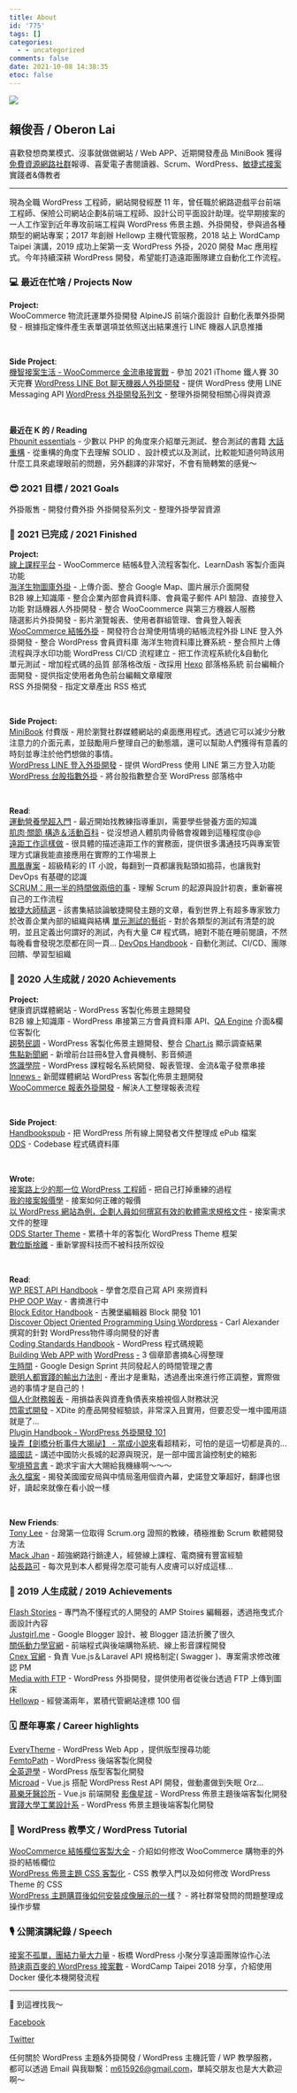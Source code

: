 ```yaml
---
title: About
id: '775'
tags: []
categories:
  - - uncategorized
comments: false
date: 2021-10-08 14:38:35
etoc: false
---
```


![](https://oberonlai.blog/wp-content/uploads/2020/09/CleanShot-2020-09-02-at-11.13.19-300x300.jpg)

## 賴俊吾 / Oberon Lai

喜歡發想商業模式、沒事就做做網站 / Web APP、近期開發產品 MiniBook 獲得[免費資源網路社群](https://free.com.tw/minibook/)報導、喜愛電子書閱讀器、Scrum、WordPress、[敏捷式接案](https://oberonlai.blog/tw/how-do-i-make-a-quotation/)實踐者&傳教者

* * *

現為全職 WordPress 工程師，網站開發經歷 11 年，曾任職於網路遊戲平台前端工程師、保險公司網站企劃&前端工程師、設計公司平面設計助理。從早期接案的一人工作室到近年專攻前端工程與 WordPress 佈景主題、外掛開發，參與過各種類型的網站專案；2017 年創辦 Hellowp 主機代管服務，2018 站上 WordCamp Taipei 演講，2019 成功上架第一支 WordPress 外掛，2020 開發 Mac 應用程式。今年持續深耕 WordPress 開發，希望能打造遠距團隊建立自動化工作流程。

### **💻 最近在忙啥 / Projects Now**

**Project:**  
WooCommerce 物流託運單外掛開發
AlpineJS 前端介面設計
自動化表單外掛開發 - 根據指定條件產生表單選項並依照送出結果進行 LINE 機器人訊息推播

&nbsp;
  
**Side Project**:  
[機智接案生活 - WooCommerce 金流串接實戰](https://ithelp.ithome.com.tw/users/20133765/ironman/4367) - 參加 2021 iThome 鐵人賽 30 天完賽
[WordPress LINE Bot 聊天機器人外掛開發](https://oberonlai.blog/tw/wordpress-line-bot-plugin/) - 提供 WordPress 使用 LINE Messaging API
[WordPress 外掛開發系列文](https://oberonlai.blog/tw/wordpress-plugin-boilerplate/) - 整理外掛開發相關心得與資源

&nbsp;
  
**最近在 K 的 / Reading**  
[Phpunit essentials](https://www.packtpub.com/product/phpunit-essentials/9781783283439) - 少數以 PHP 的角度來介紹單元測試、整合測試的書籍
[大話重構](https://www.books.com.tw/products/0010687580) - 從重構的角度下去理解 SOLID 、設計模式以及測試，比較能知道何時該用什麼工具來處理眼前的問題，另外翻譯的非常好，不會有簡轉繁的感覺～


### **😎 2021 目標 / 2021 Goals**

外掛販售 - 開發付費外掛
外掛開發系列文 - 整理外掛學習資源

### 🏁 2021 已完成 / 2021 Finished

**Project:**  
[線上課程平台](https://learningpa.cc) - WooCommerce 結帳&登入流程客製化、LearnDash 客製介面與功能  
[海洋生物圖庫外掛](https://bluetrend.media/marine-citizen-science/) - 上傳介面、整合 Google Map、圖片展示介面開發  
B2B 線上知識庫 - 整合企業內部會員資料庫、會員電子郵件 API 驗證、直接登入功能 
對話機器人外掛開發 - 整合 WooCoommerce 與第三方機器人服務  
隨選影片外掛開發 - 影片瀏覽報表、使用者群組管理、會員登入報表  
[WooCommerce 結帳外掛](https://morepower.club/morepower-addon/) - 開發符合台灣使用情境的結帳流程外掛
LINE 登入外掛開發 - 整合 WordPress 會員資料庫
海洋生物資料庫比賽系統 - 整合照片上傳流程與浮水印功能
WordPress CI/CD 流程建立 - 把工作流程系統化&自動化  
單元測試 - 增加程式碼的品質
部落格改版 - 改採用 [Hexo](https://hexo.io) 部落格系統
前台編輯介面開發 - 提供指定使用者角色前台編輯文章權限  
RSS 外掛開發 - 指定文章產出 RSS 格式

&nbsp;
  
**Side Project:**  
[MiniBook](https://minimise.tech/tw/) 付費版 - 用於瀏覽社群媒體網站的桌面應用程式。透過它可以減少分散注意力的介面元素，並鼓勵用戶整理自己的動態牆，還可以幫助人們獲得有意義的時刻並專注於他們想做的事情。  
[WordPress LINE 登入外掛開發](https://oberonlai.blog/tw/wordpress-line-login-plugin/) - 提供 WordPress 使用 LINE 第三方登入功能
[WordPress 台股指數外掛](https://oberonlai.blog/tw/wordpress-taiwan-stock/) - 將台股指數整合至 WordPress 部落格中

&nbsp;
  
**Read**:  
[運動營養學超入門](https://www.books.com.tw/products/0010704505) - 最近開始找教練指導重訓，需要學些營養方面的知識  
[肌肉‧關節 構造＆活動百科](https://www.books.com.tw/products/0010766257) - 從沒想過人體肌肉骨骼會複雜到這種程度@@  
[遠距工作這樣做](https://www.books.com.tw/products/0010870648) - 很具體的描述遠距工作的實務面，提供很多溝通技巧與專案管理方式讓我能直接應用在實際的工作場景上  
[鳳凰專案](https://www.books.com.tw/products/0010765203) - 超級精彩的 IT 小說，每翻到一頁都讓我點頭如搗蒜，也讓我對 DevOps 有基礎的認識  
[SCRUM：用一半的時間做兩倍的事](https://www.books.com.tw/products/0010785434?sloc=main) - 理解 Scrum 的起源與設計初衷，重新審視自己的工作流程  
[敏捷大師精選](https://www.books.com.tw/products/0010849783?sloc=main) - 該書集結談論敏捷開發主題的文章，看到世界上有超多專家致力於改善企業內部的組織與結構 
[單元測試的藝術](https://www.books.com.tw/products/0010765689) - 對於各類型的測試有清楚的說明，並且定義出何謂好的測試，內有大量 C# 程式碼，絕對不能在睡前閱讀，不然每晚看會發現怎麼都在同一頁...
[DevOps Handbook](https://www.books.com.tw/products/0010819137) - 自動化測試、CI/CD、團隊回饋、學習型組織

### ****🥳** 2020 **人生成就 / 2020 Achievements****

**Project:**  
健康資訊媒體網站 - WordPress 客製化佈景主題開發  
B2B 線上知識庫 - WordPress 串接第三方會員資料庫 API、[QA Engine](https://qaengine.enginethemes.com) 介面&欄位客製化  
[趨勢民調](https://polls.com.tw) - WordPress 客製化佈景主題開發、整合 [Chart.js](https://www.chartjs.org) 顯示調查結果  
[焦點新聞網](https://focusmedia.tw) - 新增前台註冊&登入會員機制、影音頻道  
[悠識學院](https://edu.userxper.com) - WordPress 課程報名系統開發、報表管理、金流&電子發票串接  
[Innews -](https://innews.com.tw) 新聞媒體網站 WordPress 客製化佈景主題開發  
[WooCommerce 報表外掛開發](https://oberonlai.blog/woocommerce-order-export/) - 解決人工整理報表流程 

&nbsp;
  
**Side Project**:  
[Handbookspub](https://handbookspub.oberonlai.blog) - 把 WordPress 所有線上開發者文件整理成 ePub 檔案  
[ODS](https://ods.oberonlai.blog) - Codebase 程式碼資料庫

&nbsp;

**Wrote:**  
[接案路上少的那一位 WordPress 工程師](https://oberonlai.blog/tw/how-can-oberon-help-you/) - 把自己打掉重練的過程  
[我的接案報價學](https://oberonlai.blog/tw/how-do-i-make-a-quotation/) - 接案如何正確的報價  
[以 WordPress 網站為例，企劃人員如何撰寫有效的軟體需求規格文件](https://oberonlai.blog/tw/how-to-write-the-effective-specification/) - 接案需求文件的整理  
[ODS Starter Theme](https://oberonlai.blog/ods-starter-theme/) - 累積十年的客製化 WordPress Theme 框架  
[數位斷捨離](https://oberonlai.blog/tw/親愛的～我把-iphone-變成一頁了！/) - 重新掌握科技而不被科技所奴役

&nbsp;

**Read**:  
[WP REST API Handbook](https://developer.wordpress.org/rest-api/) - 學會怎麼自己寫 API 來撈資料  
[PHP OOP Way](https://oberonlai.blog/tw/php-oop-way/) - 書摘進行中  
[Block Editor Handbook](https://developer.wordpress.org/block-editor/) - 古騰堡編輯器 Block 開發 101  
[Discover Object Oriented Programming Using Wordpress](https://carlalexander.ca/object-oriented-programming-wordpress/) - Carl Alexander 撰寫的針對 WordPress物件導向開發的好書  
[Coding Standards Handbook](https://developer.wordpress.org/coding-standards/) - WordPress 程式碼規範  
[Building Web APP with](https://oberonlai.blog/tw/【-書摘-】building-web-apps-with-wordpress/) [WordPress](https://oberonlai.blog/tw/【-書摘-】building-web-apps-with-wordpress/) [-](https://www.oreilly.com/library/view/building-web-apps/9781491990070/) 3 個章節書摘&心得整理  
[生時間](https://www.books.com.tw/products/0010841567) - Google Design Sprint 共同發起人的時間管理之書  
[聰明人都實踐的輸出力法則](https://www.books.com.tw/products/0010835890) - 產出才是重點，透過產出來進行修正調整，實際做過的事情才是自己的！  
[個人化財務報表](https://www.books.com.tw/products/0010817183) - 用損益表與資產負債表來檢視個人財務狀況  
[閃電式開發](https://oberonlai.blog/woocommerce-order-export/) - XDite 的產品開發經驗談，非常深入且實用，但要忍受一堆中國用語就是了...  
[Plugin Handbook - WordPress 外掛開發 101  
操弄【劍橋分析事件大揭祕】 - 當成小說來](https://developer.wordpress.org/plugins/)看超精彩，可怕的是這一切都是真的...  
[牆國誌](https://www.books.com.tw/products/0010859143) - 講述中國防火長城的起源與現況，是一部中國言論控制史的縮影  
[聖境預言書](https://www.books.com.tw/products/0010814137) - 跪求宇宙大大賜給我機緣啊～～～  
[永久檔案](https://www.books.com.tw/products/0010833064) - 揭發美國國安局與中情局濫用個資內幕，史諾登文筆超好，翻譯也很好，讀起來就像在看小說一樣

&nbsp;

**New Friends**:  
[Tony Lee](https://www.facebook.com/chilin.lee) - 台灣第一位取得 Scrum.org 證照的教練，積極推動 Scrum 軟體開發方法  
[Mack Jhan](https://studio.mack-j.com) - 超強網路行銷達人，經營線上課程、電商擁有豐富經驗  
[站長路可](https://newbieboss.com) - 每次見到本人都覺得怎麼可能有人皮膚可以好成這樣...  

### **🥳 2019 人生成就 / 2019 Achievements**

[Flash Stories](https://oberonlai.blog/tw/flash-stories-technical/) - 專門為不懂程式的人開發的 AMP Stoires 編輯器，透過拖曳式介面設計內容  
[Justgirl.me](https://www.justgirl.me) - Google Blogger 設計、被 Blogger 語法折騰了很久  
[關係動力學官網](https://guan-xi-ology.com) - 前端程式與後端購物系統、線上影音課程開發  
[Cnex 官網](https://www.cnex.com.tw/?lang=ch) - 負責 Vue.js＆Laravel API 規格制定( Swagger )、專案需求修改確認 PM  
[Media with FTP](https://wordpress.org/plugins/media-with-ftp/) - WordPress 外掛開發，提供使用者從後台透過 FTP 上傳到圖床  
[Hellowp](https://hellowp.cc) - 經營滿兩年，累積代管網站達標 100 個

### 🗓 **歷年專案 / Career highlights**

[EveryTheme](https://oberonlai.blog/tw/everytheme-intro/) - WordPress Web App ，提供版型搜尋功能  
[FemtoPath](http://femtopath.com) - WordPress 後端客製化開發  
[全英](https://iabroad.com.tw)[遊學](https://iabroad.com.tw) - WordPress 版型客製化開發  
[Microad](https://microad.tw/#/) - Vue.js 搭配 WordPress Rest API 開發，做動畫做到失眠 Orz...  
[慕樂牙醫診所](https://mldentist.com.tw) - Vue.js 前端開發
[影像星球](http://photoplanet.cc) - WordPress 佈景主題後端客製化開發  
[實踐大學工業設計系](https://scid.usc.edu.tw) - WordPress 佈景主題後端客製化開發

### **💼 WordPress 教學文 / WordPress Tutorial**

[WooCommerce 結帳欄位客製大全](https://hellowp.cc/woocommerce-custom-checkout-filed/) - 介紹如何修改 WooCommerce 購物車的外掛的結帳欄位  
[WordPress 佈景主題 CSS 客製化](https://hellowp.cc/wordpress-theme-css-custom/) - CSS 教學入門以及如何修改 WordPress Theme 的 CSS  
[WordPress 主題購買後如何安裝成像展示的一樣](https://oberonlai.blog/tw/how-to-install-themeforest-theme/)？ - 將社群常發問的問題整理成操作步驟

### **🎙 公開演講紀錄 / Speech**

[接案不孤單，團結力量大](https://oberonlai.blog/tw/2019-03-29-wordpress-meetup/)[力量](https://oberonlai.blog/2019-03-29-wordpress-meetup/) - 板橋 WordPress 小聚分享遠距團隊協作心法  
[時速兩百麥的 WordPress 接案數](https://2018.taipei.wordcamp.org/files/2018/10/how-to-use-the-docker-for-the-wordpress-localhost-environment-compressed.pdf) - WordCamp Taipei 2018 分享，介紹使用 Docker 優化本機開發流程

* * *

👋 到這裡找我～

[Facebook](https://facebook.com/m615926)

[Twitter](https://twitter.com/oberonlai)

任何關於 WordPress 主題&外掛開發 / WordPress 主機託管 / WP 教學服務，  
都可以透過 Email 與我聯繫：[m615926@gmail.com](mailto:m615926@gmail.com)，單純交朋友也是大大歡迎啊～